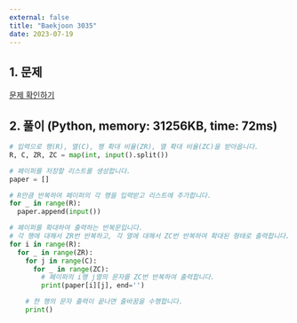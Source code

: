 ```yaml
---
external: false
title: "Baekjoon 3035"
date: 2023-07-19
---
```


## 1. 문제

[문제 확인하기](https://www.acmicpc.net/problem/3035)

## 2. 풀이 (Python, memory: 31256KB, time: 72ms)

```python
# 입력으로 행(R), 열(C), 행 확대 비율(ZR), 열 확대 비율(ZC)을 받아옵니다.
R, C, ZR, ZC = map(int, input().split())

# 페이퍼를 저장할 리스트를 생성합니다.
paper = []

# R만큼 반복하여 페이퍼의 각 행을 입력받고 리스트에 추가합니다.
for _ in range(R):
  paper.append(input())

# 페이퍼를 확대하여 출력하는 반복문입니다.
# 각 행에 대해서 ZR번 반복하고, 각 열에 대해서 ZC번 반복하여 확대된 형태로 출력합니다.
for i in range(R):
  for _ in range(ZR):
    for j in range(C):
      for _ in range(ZC):
        # 페이퍼의 i행 j열의 문자를 ZC번 반복하여 출력합니다.
        print(paper[i][j], end='')

    # 한 행의 문자 출력이 끝나면 줄바꿈을 수행합니다.
    print()
```
